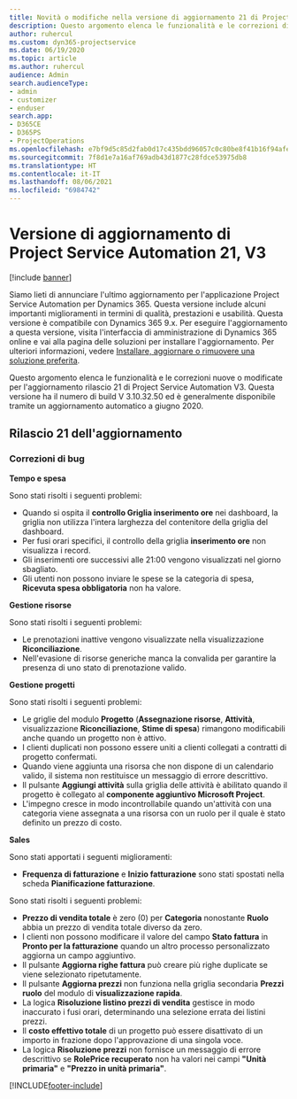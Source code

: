 ```yaml
---
title: Novità o modifiche nella versione di aggiornamento 21 di Project Service Automation V3
description: Questo argomento elenca le funzionalità e le correzioni disponibili nella versione di aggiornamento 21 di Project Service Automation V3.
author: ruhercul
ms.custom: dyn365-projectservice
ms.date: 06/19/2020
ms.topic: article
ms.author: ruhercul
audience: Admin
search.audienceType:
- admin
- customizer
- enduser
search.app:
- D365CE
- D365PS
- ProjectOperations
ms.openlocfilehash: e7bf9d5c85d2fab0d17c435bdd96057c0c80be8f41b16f94afe6b1f554e7a9fe
ms.sourcegitcommit: 7f8d1e7a16af769adb43d1877c28fdce53975db8
ms.translationtype: HT
ms.contentlocale: it-IT
ms.lasthandoff: 08/06/2021
ms.locfileid: "6984742"
---
```

# <a name="project-service-automation-update-release-21-v3"></a>Versione di aggiornamento di Project Service Automation 21, V3

[!include [banner](../includes/psa-now-project-operations.md)]

Siamo lieti di annunciare l'ultimo aggiornamento per l'applicazione Project Service Automation per Dynamics 365. Questa versione include alcuni importanti miglioramenti in termini di qualità, prestazioni e usabilità. Questa versione è compatibile con Dynamics 365 9.x. Per eseguire l'aggiornamento a questa versione, visita l'interfaccia di amministrazione di Dynamics 365 online e vai alla pagina delle soluzioni per installare l'aggiornamento. Per ulteriori informazioni, vedere [Installare, aggiornare o rimuovere una soluzione preferita](/power-platform/admin/install-remove-preferred-solution).

Questo argomento elenca le funzionalità e le correzioni nuove o modificate per l'aggiornamento rilascio 21 di Project Service Automation V3. Questa versione ha il numero di build V 3.10.32.50 ed è generalmente disponibile tramite un aggiornamento automatico a giugno 2020.

## <a name="update-release-21"></a>Rilascio 21 dell'aggiornamento

### <a name="bug-fixes"></a>Correzioni di bug

**Tempo e spesa**

Sono stati risolti i seguenti problemi:

- Quando si ospita il **controllo Griglia inserimento ore** nei dashboard, la griglia non utilizza l'intera larghezza del contenitore della griglia del dashboard.
- Per fusi orari specifici, il controllo della griglia **inserimento ore** non visualizza i record.
- Gli inserimenti ore successivi alle 21:00 vengono visualizzati nel giorno sbagliato.
- Gli utenti non possono inviare le spese se la categoria di spesa, **Ricevuta spesa obbligatoria** non ha valore.

**Gestione risorse**

Sono stati risolti i seguenti problemi:

- Le prenotazioni inattive vengono visualizzate nella visualizzazione **Riconciliazione**.
- Nell'evasione di risorse generiche manca la convalida per garantire la presenza di uno stato di prenotazione valido.

**Gestione progetti**

Sono stati risolti i seguenti problemi:

- Le griglie del modulo **Progetto** (**Assegnazione risorse**, **Attività**, visualizzazione **Riconciliazione**, **Stime di spesa**) rimangono modificabili anche quando un progetto non è attivo.
- I clienti duplicati non possono essere uniti a clienti collegati a contratti di progetto confermati.
- Quando viene aggiunta una risorsa che non dispone di un calendario valido, il sistema non restituisce un messaggio di errore descrittivo.
- Il pulsante **Aggiungi attività** sulla griglia delle attività è abilitato quando il progetto è collegato al **componente aggiuntivo Microsoft Project**.
- L'impegno cresce in modo incontrollabile quando un'attività con una categoria viene assegnata a una risorsa con un ruolo per il quale è stato definito un prezzo di costo.

**Sales**

Sono stati apportati i seguenti miglioramenti:

- **Frequenza di fatturazione** e **Inizio fatturazione** sono stati spostati nella scheda **Pianificazione fatturazione**.

Sono stati risolti i seguenti problemi:

- **Prezzo di vendita totale** è zero (0) per **Categoria** nonostante **Ruolo** abbia un prezzo di vendita totale diverso da zero.
- I clienti non possono modificare il valore del campo **Stato fattura** in **Pronto per la fatturazione** quando un altro processo personalizzato aggiorna un campo aggiuntivo.
- Il pulsante **Aggiorna righe fattura** può creare più righe duplicate se viene selezionato ripetutamente.
- Il pulsante **Aggiorna prezzi** non funziona nella griglia secondaria **Prezzi ruolo** del modulo di **visualizzazione rapida**.
- La logica **Risoluzione listino prezzi di vendita** gestisce in modo inaccurato i fusi orari, determinando una selezione errata dei listini prezzi.
- Il **costo effettivo totale** di un progetto può essere disattivato di un importo in frazione dopo l'approvazione di una singola voce.
- La logica **Risoluzione prezzi** non fornisce un messaggio di errore descrittivo se **RolePrice recuperato** non ha valori nei campi **"Unità primaria"** e **"Prezzo in unità primaria"**.


[!INCLUDE[footer-include](../includes/footer-banner.md)]